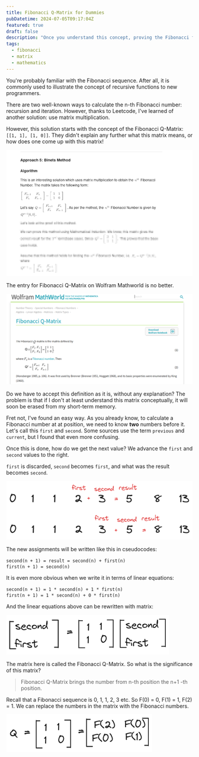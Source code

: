 ```yaml
---
title: Fibonacci Q-Matrix for Dummies
pubDatetime: 2024-07-05T09:17:04Z
featured: true
draft: false
description: "Once you understand this concept, proving the Fibonacci formula will be elementary"
tags:
  - fibonacci
  - matrix
  - mathematics
---
```


You're probably familiar with the Fibonacci sequence. After all, it is commonly used to illustrate the concept of recursive functions to new programmers.

There are two well-known ways to calculate the n-th Fibonacci number: recursion and iteration. However, thanks to Leetcode, I've learned of another solution: use matrix multiplication.

However, this solution starts with the concept of the Fibonacci Q-Matrix: `[[1, 1], [1, 0]]`. They didn't explain any further what this matrix means, or how does one come up with this matrix!

![Matrix multiplication solution for fibonacci sequence](./matrix-multiplication-solution-fibonacci-sequence.png)

The entry for Fibonacci Q-Matrix on Wolfram Mathworld is no better.

![Wolfram Mathworld entry for Fibonacci Q-Matrix](./wolfram-mathworld-entry-fibonacci-q-matrix.png)

Do we have to accept this definition as it is, without any explanation? The problem is that if I don't at least understand this matrix conceptually, it will soon be erased from my short-term memory.

Fret not, I've found an easy way. As you already know, to calculate a Fibonacci number at at position, we need to know **two** numbers before it. Let's call this `first` and `second`. Some sources use the term `previous` and `current`, but I found that even more confusing.

Once this is done, how do we get the next value? We advance the `first` and `second` values to the right.

`first` is discarded, `second` becomes `first`, and what was the result becomes `second`.

![Advacnce values in the Fibonacci sequence in each iteration](./fibonacci-sequence-advance-values.png)

The new assignments will be written like this in cseudocodes:

```text
second(n + 1) = result = second(n) + first(n)
first(n + 1) = second(n)
```

It is even more obvious when we write it in terms of linear equations:

```text
second(n + 1) = 1 * second(n) + 1 * first(n)
first(n + 1) = 1 * second(n) + 0 * first(n)
```

And the linear equations above can be rewritten with matrix:

![Calculate Fibonacci number using matrix equation](./fibonacci-sequence-matrix-equation.png)

The matrix here is called the Fibonacci Q-Matrix. So what is the significance of this matrix?

> Fibonacci Q-Matrix brings the number from n-th position the n+1 -th position.

Recall that a Fibonacci sequence is 0, 1, 1, 2, 3 etc. So F(0) = 0, F(1) = 1, F(2) = 1. We can replace the numbers in the matrix with the Fibonacci numbers.

![Fibonacci Q-Matrix](./fibonacci-q-matrix.png)
